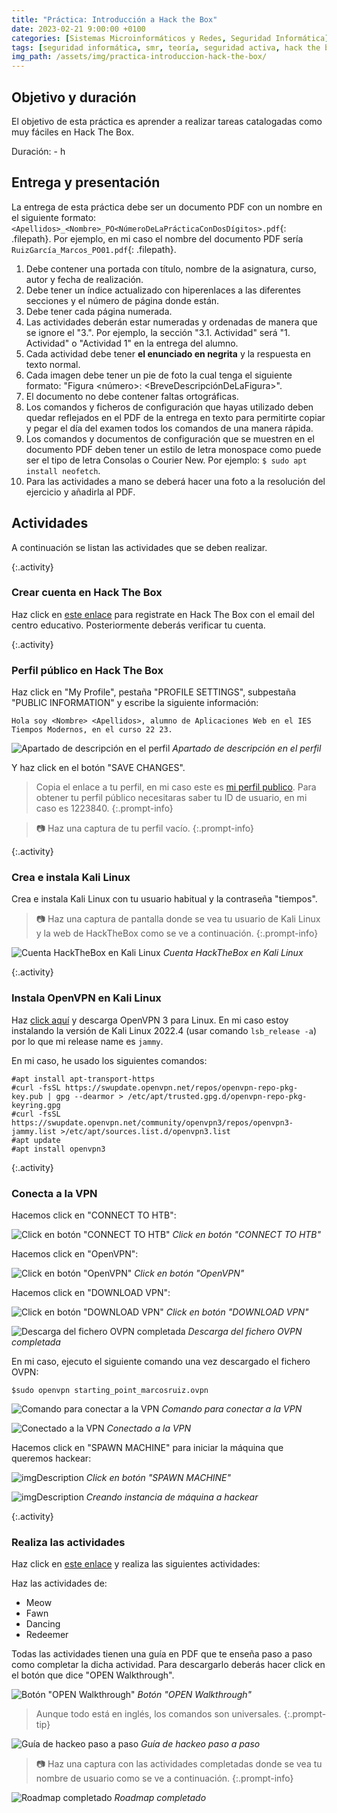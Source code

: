 ```yaml
---
title: "Práctica: Introducción a Hack the Box"
date: 2023-02-21 9:00:00 +0100
categories: [Sistemas Microinformáticos y Redes, Seguridad Informática]
tags: [seguridad informática, smr, teoría, seguridad activa, hack the box]
img_path: /assets/img/practica-introduccion-hack-the-box/
---
```


## Objetivo y duración

El objetivo de esta práctica es aprender a realizar tareas catalogadas como muy fáciles en Hack The Box.

Duración: - h

## Entrega y presentación

La entrega de esta práctica debe ser un documento PDF con un nombre en el siguiente formato: `<Apellidos>_<Nombre>_PO<NúmeroDeLaPrácticaConDosDígitos>.pdf`{: .filepath}. Por ejemplo, en mi caso el nombre del documento PDF sería `RuizGarcía_Marcos_PO01.pdf`{: .filepath}.

1. Debe contener una portada con título, nombre de la asignatura, curso, autor y fecha de realización.
2. Debe tener un índice actualizado con hiperenlaces a las diferentes secciones y el número de página donde están.
3. Debe tener cada página numerada.
4. Las actividades deberán estar numeradas y ordenadas de manera que se ignore el "3.". Por ejemplo, la sección "3.1. Actividad" será "1. Actividad" o "Actividad 1" en la entrega del alumno.
5. Cada actividad debe tener **el enunciado en negrita** y la respuesta en texto normal.
6. Cada imagen debe tener un pie de foto la cual tenga el siguiente formato: "Figura \<número\>: \<BreveDescripciónDeLaFigura\>".
7. El documento no debe contener faltas ortográficas.
8. Los comandos y ficheros de configuración que hayas utilizado deben quedar reflejados en el PDF de la entrega en texto para permitirte copiar y pegar el día del examen todos los comandos de una manera rápida.
9. Los comandos y documentos de configuración que se muestren en el documento PDF deben tener un estilo de letra monospace como puede ser el tipo de letra Consolas o Courier New. Por ejemplo: `$ sudo apt install neofetch`.
10. Para las actividades a mano se deberá hacer una foto a la resolución del ejercicio y añadirla al PDF.

## Actividades

A continuación se listan las actividades que se deben realizar.

{:.activity}
### Crear cuenta en Hack The Box

Haz click en [este enlace](https://academy.hackthebox.com/register) para registrate en Hack The Box con el email del centro educativo. Posteriormente deberás verificar tu cuenta.

{:.activity}
### Perfil público en Hack The Box

Haz click en "My Profile", pestaña "PROFILE SETTINGS", subpestaña "PUBLIC INFORMATION" y escribe la siguiente información:

```plaintext
Hola soy <Nombre> <Apellidos>, alumno de Aplicaciones Web en el IES Tiempos Modernos, en el curso 22 23.
```

![Apartado de descripción en el perfil](descripcionPerfil.png)
_Apartado de descripción en el perfil_


Y haz click en el botón "SAVE CHANGES".

> Copia el enlace a tu perfil, en mi caso este es [mi perfil publico](https://app.hackthebox.com/users/1223840). Para obtener tu perfil público necesitaras saber tu ID de usuario, en mi caso es 1223840.
{:.prompt-info}

> 📷 Haz una captura de tu perfil vacío.
{:.prompt-info}

{:.activity}
### Crea e instala Kali Linux

Crea e instala Kali Linux con tu usuario habitual y la contraseña "tiempos".

> 📷 Haz una captura de pantalla donde se vea tu usuario de Kali Linux y la web de HackTheBox como se ve a continuación.
{:.prompt-info}

![Cuenta HackTheBox en Kali Linux](01.png)
_Cuenta HackTheBox en Kali Linux_


{:.activity}
### Instala OpenVPN en Kali Linux

Haz [click aquí](https://openvpn.net/openvpn-client-for-linux/) y descarga OpenVPN 3 para Linux. En mi caso estoy instalando la versión de Kali Linux 2022.4 (usar comando `lsb_release -a`) por lo que mi release name es `jammy`.

En mi caso, he usado los siguientes comandos:

```console
#apt install apt-transport-https
#curl -fsSL https://swupdate.openvpn.net/repos/openvpn-repo-pkg-key.pub | gpg --dearmor > /etc/apt/trusted.gpg.d/openvpn-repo-pkg-keyring.gpg
#curl -fsSL https://swupdate.openvpn.net/community/openvpn3/repos/openvpn3-jammy.list >/etc/apt/sources.list.d/openvpn3.list
#apt update
#apt install openvpn3
```
{:.activity}
### Conecta a la VPN

Hacemos click en "CONNECT TO HTB":

![Click en botón "CONNECT TO HTB"](02.png)
_Click en botón "CONNECT TO HTB"_

Hacemos click en "OpenVPN":

![Click en botón "OpenVPN"](03.png)
_Click en botón "OpenVPN"_

Hacemos click en "DOWNLOAD VPN":

![Click en botón "DOWNLOAD VPN"](04.png)
_Click en botón "DOWNLOAD VPN"_

![Descarga del fichero OVPN completada](05.png)
_Descarga del fichero OVPN completada_

En mi caso, ejecuto el siguiente comando una vez descargado el fichero OVPN:

```console
$sudo openvpn starting_point_marcosruiz.ovpn
```

![Comando para conectar a la VPN](07.png)
_Comando para conectar a la VPN_

![Conectado a la VPN](08.png)
_Conectado a la VPN_

Hacemos click en "SPAWN MACHINE" para iniciar la máquina que queremos hackear:

![imgDescription](09.png)
_Click en botón "SPAWN MACHINE"_

![imgDescription](10.png)
_Creando instancia de máquina a hackear_

{:.activity}
### Realiza las actividades

Haz click en [este enlace](https://app.hackthebox.com/starting-point) y realiza las siguientes actividades:

Haz las actividades de:

- Meow
- Fawn
- Dancing
- Redeemer

Todas las actividades tienen una guía en PDF que te enseña paso a paso como completar la dicha actividad. Para descargarlo deberás hacer click en el botón que dice "OPEN Walkthrough".

![Botón "OPEN Walkthrough"](11.png)
_Botón "OPEN Walkthrough"_

> Aunque todo está en inglés, los comandos son universales.
{:.prompt-tip}

![Guía de hackeo paso a paso](12.png)
_Guía de hackeo paso a paso_

> 📷 Haz una captura con las actividades completadas donde se vea tu nombre de usuario como se ve a continuación.
{:.prompt-info}

![Roadmap completado](roadmapHtb.png)
_Roadmap completado_


